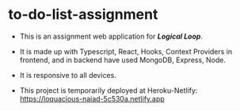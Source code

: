 # to-do-list-assignment

* This is an assignment web application for ***Logical Loop***.
* It is made up with Typescript, React, Hooks, Context Providers in frontend, and in backend have used MongoDB, Express, Node.
* It is responsive to all devices.

* This project is temporarily deployed at Heroku-Netlify:
https://loquacious-naiad-5c530a.netlify.app

